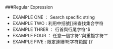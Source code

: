 
###Regular Expression

- EXAMPLE ONE ： Search specific string
- EXAMPLE TWO  :  利用中括號[]來查找集合字符
- EXAMPLE THRER  ：  行首與行尾字符^$
- EXAMPLE FOUR  ：  任意一個字符'.'與重複字符'*'
- EXAMPLE FIVE  :  限定連續RE字符範圍'{}'
 


